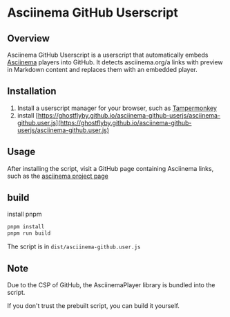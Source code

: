 # Asciinema GitHub Userscript

## Overview

Asciinema GitHub Userscript is a userscript that automatically embeds [Asciinema](https://asciinema.org/) players into GitHub. It detects asciinema.org/a links with preview in Markdown content and replaces them with an embedded player.

## Installation

1. Install a userscript manager for your browser, such as [Tampermonkey](https://www.tampermonkey.net/)
2. install [https://ghostflyby.github.io/asciinema-github-userjs/asciinema-github.user.js](https://ghostflyby.github.io/asciinema-github-userjs/asciinema-github.user.js)

## Usage

After installing the script, visit a GitHub page containing Asciinema links, such as the [asciinema project page](https://github.com/asciinema/asciinema)

## build
install pnpm

```bash
pnpm install
pnpm run build
```

The script is in `dist/asciinema-github.user.js`

## Note
Due to the CSP of GitHub, the AsciinemaPlayer library is bundled into the script.

If you don't trust the prebuilt script, you can build it yourself.